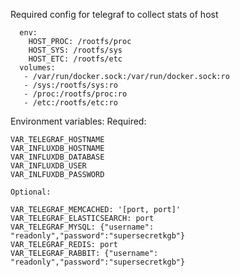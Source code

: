 Required config for telegraf to collect stats of host

```
  env:
    HOST_PROC: /rootfs/proc
    HOST_SYS: /rootfs/sys
    HOST_ETC: /rootfs/etc
  volumes:
   - /var/run/docker.sock:/var/run/docker.sock:ro
   - /sys:/rootfs/sys:ro
   - /proc:/rootfs/proc:ro
   - /etc:/rootfs/etc:ro
```

Environment variables:
Required:
```
VAR_TELEGRAF_HOSTNAME
VAR_INFLUXDB_HOSTNAME
VAR_INFLUXDB_DATABASE
VAR_INFLUXDB_USER
VAR_INLFUXDB_PASSWORD

Optional:

VAR_TELEGRAF_MEMCACHED: '[port, port]'
VAR_TELEGRAF_ELASTICSEARCH: port
VAR_TELEGRAF_MYSQL: {"username": "readonly","password":"supersecretkgb"}
VAR_TELEGRAF_REDIS: port 
VAR_TELEGRAF_RABBIT: {"username": "readonly","password":"supersecretkgb"}
```

